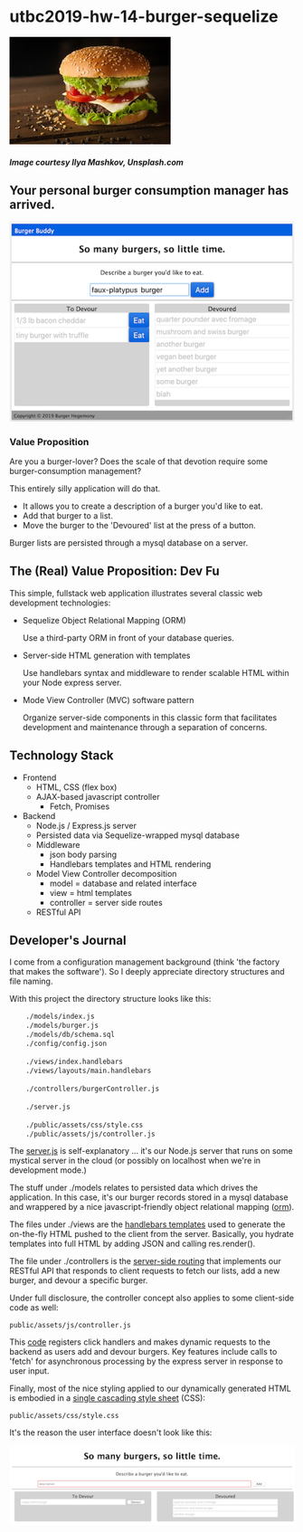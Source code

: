 # utbc2019-hw-14-burger-sequelize

![alt](docs/ilya-mashkov-_qxbJUr9RqI-unsplash.jpg)
##### Image courtesy Ilya Mashkov, Unsplash.com

## Your personal burger consumption manager has arrived.

![alt](docs/mvp-2.0-ui.png)

### Value Proposition

Are you a burger-lover?
Does the scale of that devotion require some burger-consumption management?

This entirely silly application will do that.

* It allows you to create a description of a burger you'd like to eat.
* Add that burger to a list.
* Move the burger to the 'Devoured' list at the press of a button.

Burger lists are persisted through a mysql database on a server.

## The (Real) Value Proposition: Dev Fu

This simple, fullstack web application illustrates several classic web development technologies:

* Sequelize Object Relational Mapping (ORM)
    
    Use a third-party ORM in front of your database queries.

* Server-side HTML generation with templates
    
    Use handlebars syntax and middleware to render scalable HTML within your Node express server.

* Mode View Controller (MVC) software pattern
    
    Organize server-side components in this classic form that facilitates development and maintenance through a separation of concerns.

## Technology Stack

* Frontend
	* HTML, CSS (flex box)
	* AJAX-based javascript controller
		* Fetch, Promises
* Backend
	* Node.js / Express.js server
	* Persisted data via Sequelize-wrapped mysql database
	* Middleware
		* json body parsing
		* Handlebars templates and HTML rendering
	* Model View Controller decomposition
		* model = database and related interface
		* view = html templates
		* controller = server side routes
	* RESTful API

## Developer's Journal

I come from a configuration management background (think 'the factory that makes the software').  So I deeply appreciate directory structures and file naming.

With this project the directory structure looks like this:

```
	./models/index.js
	./models/burger.js
	./models/db/schema.sql
	./config/config.json

	./views/index.handlebars
	./views/layouts/main.handlebars

	./controllers/burgerController.js

	./server.js

	./public/assets/css/style.css
	./public/assets/js/controller.js
```

The [server.js](https://github.com/zenglenn42/utbc2019-hw-14-burger-sequelize/blob/master/server.js) is self-explanatory ... it's our Node.js server that runs on some mystical server in the cloud (or possibly on localhost when we're in development mode.)

The stuff under ./models relates to persisted data which drives the application.  In this case, it's our burger records stored in a mysql database and wrappered by a nice javascript-friendly object relational mapping ([orm](https://github.com/zenglenn42/utbc2019-hw-14-burger-sequelize/blob/master/controllers/burgerController.js)).

The files under ./views are the [handlebars templates](https://github.com/zenglenn42/utbc2019-hw-14-burger-sequelize/blob/master/views/index.handlebars) used to generate the on-the-fly HTML pushed to the client from the server.  Basically, you hydrate templates into full HTML by adding JSON and calling res.render().

The file under ./controllers is the [server-side routing](https://github.com/zenglenn42/utbc2019-hw-14-burger-sequelize/blob/master/controllers/burgerController.js) that implements our RESTful API that responds to client requests to fetch our lists, add a new burger, and devour a specific burger.

Under full disclosure, the controller concept also applies to some client-side code as well:

```
public/assets/js/controller.js
```

This [code](https://github.com/zenglenn42/utbc2019-hw-14-burger-sequelize/blob/master/public/assets/js/controller.js) registers click handlers and makes dynamic requests to the backend as users add and devour burgers.  Key features include calls to 'fetch' for asynchronous processing by the express server in response to user input.

Finally, most of the nice styling applied to our dynamically generated HTML is embodied in a [single cascading style sheet](https://github.com/zenglenn42/utbc2019-hw-14-burger-sequelize/blob/master/public/assets/css/style.css) (CSS):

```
public/assets/css/style.css
```

It's the reason the user interface doesn't look like this:

![alt](docs/mvp-ui.png)

